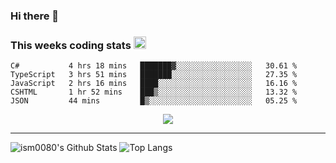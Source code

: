 ### Hi there 👋

<!--START_SECTION:giphy-->
<!--END_SECTION:giphy-->

### This weeks coding stats <img src="https://media1.giphy.com/media/LmNwrBhejkK9EFP504/giphy.gif?cid=ecf05e4723nsktnyyj53u162g7cy5rjqfg6gz06kxdg5y55g&rid=giphy.gif" width="20" height="20" />
<!--START_SECTION:waka-->
```text
C#           4 hrs 18 mins   ███████▓░░░░░░░░░░░░░░░░░   30.61 % 
TypeScript   3 hrs 51 mins   ███████░░░░░░░░░░░░░░░░░░   27.35 % 
JavaScript   2 hrs 16 mins   ████░░░░░░░░░░░░░░░░░░░░░   16.16 % 
CSHTML       1 hr 52 mins    ███▒░░░░░░░░░░░░░░░░░░░░░   13.32 % 
JSON         44 mins         █▒░░░░░░░░░░░░░░░░░░░░░░░   05.25 % 
```
<!--END_SECTION:waka-->

<!--START_SECTION:comicstrip-->
<p align="center">
 <a href="https://xkcd.com/">
 <img src="https://imgs.xkcd.com/comics/mars_rovers.png" />
</a>
</p>
<!--END_SECTION:comicstrip-->

---

![ism0080's Github Stats](https://github-readme-stats.vercel.app/api?username=ism0080&show_icons=true%hide_border=true&hide=issues)
![Top Langs](https://github-readme-stats.vercel.app/api/top-langs/?username=ism0080&layout=compact)

<!--
**ism0080/ism0080** is a ✨ _special_ ✨ repository because its `README.md` (this file) appears on your GitHub profile.

Here are some ideas to get you started:

- 🔭 I’m currently working on ...
- 🌱 I’m currently learning ...
- 👯 I’m looking to collaborate on ...
- 🤔 I’m looking for help with ...
- 💬 Ask me about ...
- 📫 How to reach me: ...
- 😄 Pronouns: ...
- ⚡ Fun fact: ...
-->

